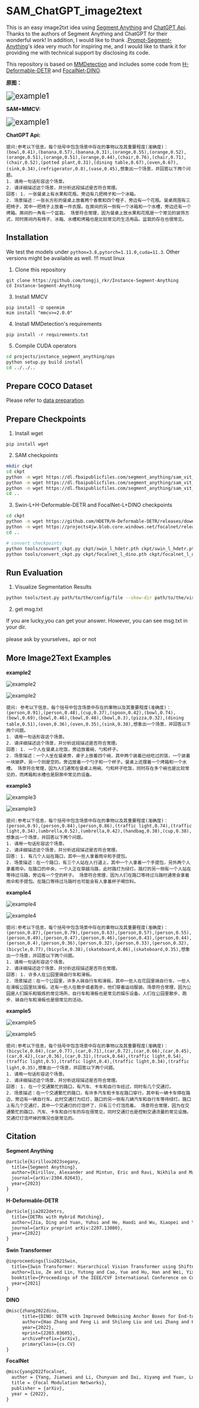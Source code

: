 # SAM_ChatGPT_image2text
This is an easy image2txt idea using [Segment Anything](https://github.com/facebookresearch/segment-anything) and [ChatGPT Api](https://chat.openai.com). Thanks to the authors of Segment Anything and ChatGPT for their wonderful work! In addition, I would like to thank .[Prompt-Segment-Anything](https://github.com/RockeyCoss/Prompt-Segment-Anything)'s idea very much for inspiring me, and I would like to thank it for providing me with technical support by disclosing its code.

This repository is based on [MMDetection](https://github.com/open-mmlab/mmdetection) and includes some code from [H-Deformable-DETR](https://github.com/HDETR/H-Deformable-DETR) and [FocalNet-DINO](https://github.com/FocalNet/FocalNet-DINO).

**原图：**

<img src="assets/1.jpg" alt="example1" style="zoom: 150%;" />

**SAM+MMCV:**

<img src="assets/1_box.jpg" alt="example1" style="zoom: 150%;" />

**ChatGPT Api:**

```
提问:参考以下信息，每个括号中包含场景中存在的事物以及其重要程度(准确度)：(bowl,0.41),(banana,0.57),(banana,0.31),(orange,0.55),(orange,0.52),(orange,0.51),(orange,0.51),(orange,0.44),(chair,0.76),(chair,0.71),(chair,0.52),(potted plant,0.31),(dining table,0.67),(oven,0.67),(sink,0.34),(refrigerator,0.8),(vase,0.45),想象出一个场景，并回答以下两个问题。
1. 请用一句话形容这个场景。
2. 请详细描述这个场景，并分析这段描述是否符合常理。
回答: 1. 一张餐桌上有水果和花瓶，旁边有几把椅子和一个冰箱。
2. 场景描述：一张长方形的餐桌上放着两个香蕉和四个橙子，旁边有一个花瓶。餐桌周围有三把椅子，其中一把椅子上放着一件衣服。在房间的另一侧有一个冰箱和一个水槽，旁边还有一个烤箱。房间的一角有一个盆栽。 场景符合常理，因为餐桌上放水果和花瓶是一个常见的装饰方式，同时房间内有椅子、冰箱、水槽和烤箱也是比较常见的生活用品。盆栽的存在也很常见。
```

## Installation

We test the models under `python=3.8,pytorch=1.11.0,cuda=11.3`. Other versions might be available as well.
!!! must linux

1. Clone this repository
```
git clone https://github.com/tongji_rkr/Instance-Segment-Anything
cd Instance-Segment-Anything
```

3. Install MMCV
```
pip install -U openmim
mim install "mmcv>=2.0.0"
```

4. Install MMDetection's requirements
```
pip install -r requirements.txt
```

5. Compile CUDA operators
```bash
cd projects/instance_segment_anything/ops
python setup.py build install
cd ../../..
```

## Prepare COCO Dataset

Please refer to [data preparation](https://mmdetection.readthedocs.io/en/latest/user_guides/dataset_prepare.html).

## Prepare Checkpoints

1. Install wget
```
pip install wget
```
2. SAM checkpoints
```bash
mkdir ckpt
cd ckpt
python -m wget https://dl.fbaipublicfiles.com/segment_anything/sam_vit_h_4b8939.pth
python -m wget https://dl.fbaipublicfiles.com/segment_anything/sam_vit_l_0b3195.pth
python -m wget https://dl.fbaipublicfiles.com/segment_anything/sam_vit_b_01ec64.pth
cd ..
```

3. Swin-L+H-Deformable-DETR and FocalNet-L+DINO checkpoints

```bash
cd ckpt
python -m wget https://github.com/HDETR/H-Deformable-DETR/releases/download/v0.1/decay0.05_drop_path0.5_swin_large_hybrid_branch_lambda1_group6_t1500_n900_dp0_mqs_lft_deformable_detr_plus_iterative_bbox_refinement_plus_plus_two_stage_36eps.pth -o swin_l_hdetr.pth
python -m wget https://projects4jw.blob.core.windows.net/focalnet/release/detection/focalnet_large_fl4_o365_finetuned_on_coco.pth -o focalnet_l_dino.pth
cd ..

# convert checkpoints
python tools/convert_ckpt.py ckpt/swin_l_hdetr.pth ckpt/swin_l_hdetr.pth
python tools/convert_ckpt.py ckpt/focalnet_l_dino.pth ckpt/focalnet_l_dino.pth
```

## Run Evaluation

1. Visualize Segmentation Results
```bash
python tools/test.py path/to/the/config/file --show-dir path/to/the/visualization/results
```

2. get msg.txt

If you are lucky,you can get your answer. However, you can see msg.txt in your dir.

please ask by yourselves，api or not

## More Image2Text Examples

**example2**

![example2](assets/2.jpg)

![example2](assets/2_box.jpg)

```
提问: 参考以下信息，每个括号中包含场景中存在的事物以及其重要程度(准确度)：(person,0.91),(person,0.48),(cup,0.37),(spoon,0.42),(bowl,0.74),(bowl,0.69),(bowl,0.46),(bowl,0.48),(bowl,0.3),(pizza,0.32),(dining table,0.51),(oven,0.36),(oven,0.35),(sink,0.38),想象出一个场景，并回答以下两个问题。
1. 请用一句话形容这个场景。
2. 请详细描述这个场景，并分析这段描述是否符合常理。
回答: 1. 一个人在餐桌上吃饭，旁边放着碗、勺和杯子。
2. 场景描述：一个人坐在餐桌旁，桌子上放着四个碗，其中两个装着已经吃过的饭，一个装着一块披萨，另一个则是空的。旁边放着一个勺子和一个杯子。餐桌上还摆着一个烤箱和一个水槽。 场景符合常理，因为人们通常在餐桌上用碗、勺和杯子吃饭，同时存在多个碗也是比较常见的，而烤箱和水槽也是厨房中常见的设备。
```

**example3**

![example3](assets/3.jpg)

![example3](assets/3_box.jpg)

```
提问:参考以下信息，每个括号中包含场景中存在的事物以及其重要程度(准确度)：(person,0.9),(person,0.84),(person,0.86),(traffic light,0.74),(traffic light,0.34),(umbrella,0.52),(umbrella,0.42),(handbag,0.38),(cup,0.38),想象出一个场景，并回答以下两个问题。
1. 请用一句话形容这个场景。
2. 请详细描述这个场景，并分析这段描述是否符合常理。
回答: 1. 有几个人站在路口，其中一些人拿着雨伞和手提包。
2. 场景描述：在一个路口，有三个人站在人行道上，其中一个人拿着一个手提包，另外两个人拿着雨伞。在路口的中央，一个人正在穿越马路，此时路灯为绿灯。路灯的另一侧有一个人站在等待过马路，旁边有一个空的杯子。 场景符合常理，因为人们在路口等待过马路时通常会拿着雨伞和手提包。在路口等待过马路时也可能会有人拿着杯子喝饮料。
```

**example4**

![example4](assets/4.jpg)

![example4](assets/4_box.jpg)

```
提问:参考以下信息，每个括号中包含场景中存在的事物以及其重要程度(准确度)：(person,0.87),(person,0.79),(person,0.63),(person,0.57),(person,0.55),(person,0.49),(person,0.47),(person,0.46),(person,0.43),(person,0.44),(person,0.4),(person,0.36),(person,0.32),(person,0.33),(person,0.32),(bicycle,0.77),(bicycle,0.38),(skateboard,0.86),(skateboard,0.35),想象出一个场景，并回答以下两个问题。
1. 请用一句话形容这个场景。
2. 请详细描述这个场景，并分析这段描述是否符合常理。
回答: 1. 许多人在公园里骑自行车和滑板。
2. 场景描述：在一个公园里，许多人骑自行车和滑板，其中一些人在花园里骑自行车，一些人在滑板公园里玩滑板。还有一些人在散步或者跑步，他们穿着运动服装。场景符合常理，因为公园是人们娱乐和锻炼的常见场所，自行车和滑板也是常见的娱乐设备。人们在公园里散步、跑步、骑自行车和滑板也是很常见的活动。
```

**example5**

![example5](assets/5.jpg)

![example5](assets/5_box.jpg)

```
提问:参考以下信息，每个括号中包含场景中存在的事物以及其重要程度(准确度)：(bicycle,0.84),(car,0.77),(car,0.71),(car,0.72),(car,0.66),(car,0.45),(car,0.42),(car,0.36),(car,0.31),(truck,0.64),(traffic light,0.54),(traffic light,0.5),(traffic light,0.4),(traffic light,0.34),(traffic light,0.35),想象出一个场景，并回答以下两个问题。   
1. 请用一句话形容这个场景。
2. 请详细描述这个场景，并分析这段描述是否符合常理。
回答: 1. 在一个交通繁忙的路口，有汽车、卡车和自行车经过，同时有几个交通灯。
2. 场景描述：在一个交通繁忙的路口，有许多汽车和卡车在路口穿行，其中有一辆卡车停在路边，旁边有一辆自行车。此时交通灯为红灯，路口的另一侧有几辆汽车和自行车等待绿灯。路口上有几个交通灯，其中一个交通灯的灯泡坏了，只有三个灯泡亮着。 场景符合常理，因为在交通繁忙的路口，汽车、卡车和自行车的存在很常见，同时交通灯也是控制交通流量的常见设施。交通灯灯泡坏掉的情况也是常见的。
```

## Citation

**Segment Anything**

```latex
@article{kirillov2023segany,
  title={Segment Anything}, 
  author={Kirillov, Alexander and Mintun, Eric and Ravi, Nikhila and Mao, Hanzi and Rolland, Chloe and Gustafson, Laura and Xiao, Tete and Whitehead, Spencer and Berg, Alexander C. and Lo, Wan-Yen and Doll{\'a}r, Piotr and Girshick, Ross},
  journal={arXiv:2304.02643},
  year={2023}
}
```
**H-Deformable-DETR**

```latex
@article{jia2022detrs,
  title={DETRs with Hybrid Matching},
  author={Jia, Ding and Yuan, Yuhui and He, Haodi and Wu, Xiaopei and Yu, Haojun and Lin, Weihong and Sun, Lei and Zhang, Chao and Hu, Han},
  journal={arXiv preprint arXiv:2207.13080},
  year={2022}
}
```
**Swin Transformer**

```latex
@inproceedings{liu2021Swin,
  title={Swin Transformer: Hierarchical Vision Transformer using Shifted Windows},
  author={Liu, Ze and Lin, Yutong and Cao, Yue and Hu, Han and Wei, Yixuan and Zhang, Zheng and Lin, Stephen and Guo, Baining},
  booktitle={Proceedings of the IEEE/CVF International Conference on Computer Vision (ICCV)},
  year={2021}
}
```
**DINO**

```latex
@misc{zhang2022dino,
      title={DINO: DETR with Improved DeNoising Anchor Boxes for End-to-End Object Detection}, 
      author={Hao Zhang and Feng Li and Shilong Liu and Lei Zhang and Hang Su and Jun Zhu and Lionel M. Ni and Heung-Yeung Shum},
      year={2022},
      eprint={2203.03605},
      archivePrefix={arXiv},
      primaryClass={cs.CV}
}
```
**FocalNet**

```latex
@misc{yang2022focalnet,  
  author = {Yang, Jianwei and Li, Chunyuan and Dai, Xiyang and Yuan, Lu and Gao, Jianfeng},
  title = {Focal Modulation Networks},
  publisher = {arXiv},
  year = {2022},
}
```

